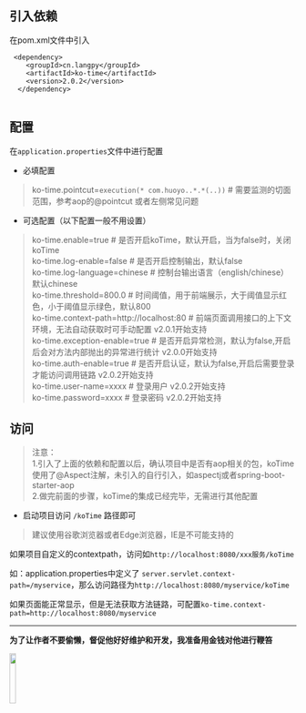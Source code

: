 
## 引入依赖

在pom.xml文件中引入


```
 <dependency>
    <groupId>cn.langpy</groupId>
    <artifactId>ko-time</artifactId>
    <version>2.0.2</version>
  </dependency>
  
```

## 配置

在`application.properties`文件中进行配置

* 必填配置

> 
> ko-time.pointcut=`execution(* com.huoyo..*.*(..))` # 需要监测的切面范围，参考aop的@pointcut 或者左侧常见问题
>


* 可选配置（以下配置一般不用设置）

> 
> ko-time.enable=true  # 是否开启koTime，默认开启，当为false时，关闭koTime   
> ko-time.log-enable=false  # 是否开启控制输出，默认false  
> ko-time.log-language=chinese # 控制台输出语言（english/chinese）默认chinese  
> ko-time.threshold=800.0 # 时间阈值，用于前端展示，大于阈值显示红色，小于阈值显示绿色，默认800  
> ko-time.context-path=http://localhost:80 # 前端页面调用接口的上下文环境，无法自动获取时可手动配置   v2.0.1开始支持  
> ko-time.exception-enable=true # 是否开启异常检测，默认为false,开启后会对方法内部抛出的异常进行统计 v2.0.0开始支持  
> ko-time.auth-enable=true # 是否开启认证，默认为false,开启后需要登录才能访问调用链路 v2.0.2开始支持  
> ko-time.user-name=xxxx # 登录用户 v2.0.2开始支持  
> ko-time.password=xxxx # 登录密码 v2.0.2开始支持  
>

## 访问

> 注意：    
> 1.引入了上面的依赖和配置以后，确认项目中是否有aop相关的包，koTime使用了@Aspect注解，未引入的自行引入，如aspectj或者spring-boot-starter-aop        
> 2.做完前面的步骤，koTime的集成已经完毕，无需进行其他配置   
                                   


* 启动项目访问 `/koTime` 路径即可

> 建议使用谷歌浏览器或者Edge浏览器，IE是不可能支持的

如果项目自定义的contextpath，访问如`http://localhost:8080/xxx服务/koTime`

如：application.properties中定义了 `server.servlet.context-path=/myservice`，那么访问路径为`http://localhost:8080/myservice/koTime`

如果页面能正常显示，但是无法获取方法链路，可配置`ko-time.context-path=http://localhost:8080/myservice`


---

**为了让作者不要偷懒，督促他好好维护和开发，我准备用金钱对他进行鞭笞**

<img src="v202/pay.jpg"  width="15%" height="15%">


